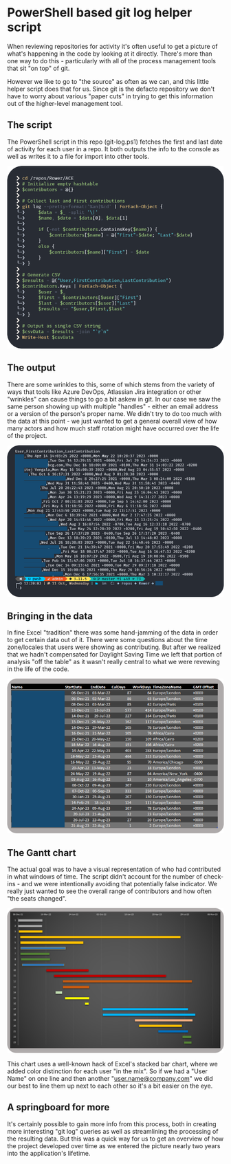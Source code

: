 # PowerShell based git log helper script

When reviewing repositories for activity it's often useful to get a picture of what's happening in the code by looking at it directly. There's more than one way to do this - particularly with all of the process management tools that sit "on top" of git. 

However we like to go to "the source" as often as we can, and this little helper script does that for us. Since git is the defacto repository we don't have to worry about various "paper cuts" in trying to get this information out of the higher-level management tool. 

## The script

The PowerShell script in this repo (git-log.ps1) fetches the first and last date of activity for each user in a repo. It both outputs the info to the console as well as writes it to a file for import into other tools.

![PowerShell Script](img/git-log-PowerShell-script.png)

## The output

There are some wrinkles to this, some of which stems from the variety of ways that tools like Azure DevOps, Atlassian Jira integration or other "wrinkles" can cause things to go a bit askew in git. In our case we saw the same person showing up with multiple "handles" - either an email address or a version of the person's proper name. We didn't try to do too much with the data at this point - we just wanted to get a general overall view of how many actors and how much staff rotation might have occurred over the life of the project.

![PowerShell output](img/git-log-PowerShell-output.png)

## Bringing in the data

In fine Excel "tradition" there was some hand-jamming of the data in order to get certain data out of it. There were some questions about the time zone/locales that users were showing as contributing. But after we realized that we hadn't compensated for Daylight Saving Time we left that portion of analysis "off the table" as it wasn't really central to what we were revewing in the life of the code.

![Import into Excel](img/git-log-Excel-import.png)

## The Gantt chart

The actual goal was to have a visual representation of who had contributed in what windows of time. The script didn't account for the number of check-ins - and we were intentionally avoiding that potentially false indicator. We really just wanted to see the overall range of contributors and how often "the seats changed". 

![Improvised Gantt Chanrt](img/git-log-Gantt-transform.png)

This chart uses a well-known hack of Excel's stacked bar chart, where we added color distinction for each user "in the mix". So if we had a "User Name" on one line and then another "user.name@company.com" we did our best to line them up next to each other so it's a bit easier on the eye. 

## A springboard for more 

It's certainly possible to gain more info from this process, both in creating more interesting "git log" queries as well as streamlining the processing of the resulting data. But this was a quick way for us to get an overview of how the project developed over time as we entered the picture nearly two years into the application's lifetime.
